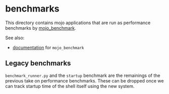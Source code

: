 # benchmarks

This directory contains mojo applications that are run as performance benchmarks
by [mojo_benchmark](../mojo/devtools/common/mojo_benchmark).

See also:
 - [documentation](../mojo/devtools/common/docs/mojo_benchmark.md) for
   `mojo_benchmark`

## Legacy benchmarks
`benchmark_runner.py` and the `startup` benchmark are the remainings of the
previous take on performance benchmarks. These can be dropped once we can track
startup time of the shell itself using the new system.
